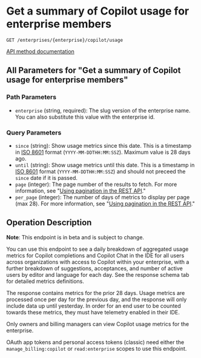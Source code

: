 # Get a summary of Copilot usage for enterprise members

`GET /enterprises/{enterprise}/copilot/usage`

[API method documentation](https://docs.github.com/rest/copilot/copilot-usage#get-a-summary-of-copilot-usage-for-enterprise-members)

## All Parameters for "Get a summary of Copilot usage for enterprise members"

### Path Parameters

- `enterprise` (string, required): The slug version of the enterprise name. You can also substitute this value with the enterprise id.
### Query Parameters

- `since` (string): Show usage metrics since this date. This is a timestamp in [ISO 8601](https://en.wikipedia.org/wiki/ISO_8601) format (`YYYY-MM-DDTHH:MM:SSZ`). Maximum value is 28 days ago.
- `until` (string): Show usage metrics until this date. This is a timestamp in [ISO 8601](https://en.wikipedia.org/wiki/ISO_8601) format (`YYYY-MM-DDTHH:MM:SSZ`) and should not preceed the `since` date if it is passed.
- `page` (integer): The page number of the results to fetch. For more information, see "[Using pagination in the REST API](https://docs.github.com/rest/using-the-rest-api/using-pagination-in-the-rest-api)."
- `per_page` (integer): The number of days of metrics to display per page (max 28). For more information, see "[Using pagination in the REST API](https://docs.github.com/rest/using-the-rest-api/using-pagination-in-the-rest-api)."

## Operation Description

**Note**: This endpoint is in beta and is subject to change.

You can use this endpoint to see a daily breakdown of aggregated usage metrics for Copilot completions and Copilot Chat in the IDE
for all users across organizations with access to Copilot within your enterprise, with a further breakdown of suggestions, acceptances,
and number of active users by editor and language for each day. See the response schema tab for detailed metrics definitions.

The response contains metrics for the prior 28 days. Usage metrics are processed once per day for the previous day,
and the response will only include data up until yesterday. In order for an end user to be counted towards these metrics,
they must have telemetry enabled in their IDE.

Only owners and billing managers can view Copilot usage metrics for the enterprise.

OAuth app tokens and personal access tokens (classic) need either the `manage_billing:copilot` or `read:enterprise` scopes to use this endpoint.
